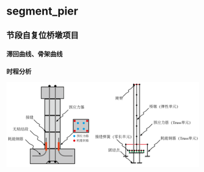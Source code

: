 # segment_pier
## 节段自复位桥墩项目
### 滞回曲线、骨架曲线
### 时程分析
![](https://github.com/hsm-1120/segment_pier/blob/main/prestressed_segment/data/%E7%A4%BA%E6%84%8F%E5%9B%BE.png "简化建模")
